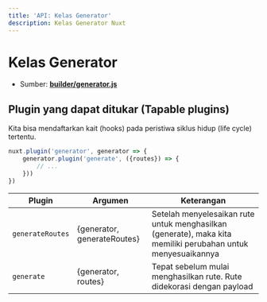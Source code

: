 ```yaml
---
title: 'API: Kelas Generator'
description: Kelas Generator Nuxt
---
```


# Kelas Generator

- Sumber: **[builder/generator.js](https://github.com/nuxt/nuxt.js/blob/dev/lib/builder/generator.js)**

## Plugin yang dapat ditukar (Tapable plugins)

Kita bisa mendaftarkan kait (hooks) pada peristiwa siklus hidup (life cycle) tertentu.

```js
nuxt.plugin('generator', generator => {
    generator.plugin('generate', ({routes}) => {
        // ...
    }))
})
```

Plugin | Argumen | Keterangan
--- | --- | ---
`generateRoutes` | {generator, generateRoutes} | Setelah menyelesaikan rute untuk menghasilkan (generate), maka kita memiliki perubahan untuk menyesuaikannya
`generate` | {generator, routes} | Tepat sebelum mulai menghasilkan rute. Rute didekorasi dengan payload
